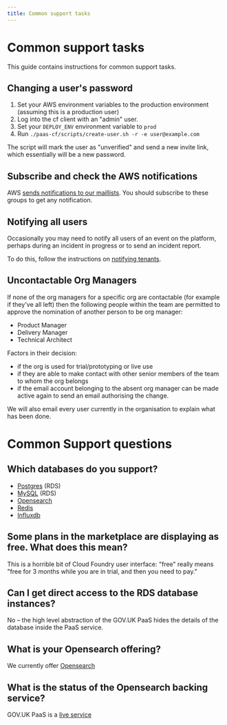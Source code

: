 ```yaml
---
title: Common support tasks
---
```


# Common support tasks

This guide contains instructions for common support tasks.


## Changing a user's password

1. Set your AWS environment variables to the production environment
   (assuming this is a production user)
2. Log into the cf client with an "admin" user.
3. Set your `DEPLOY_ENV` environment variable to `prod`
4. Run `./paas-cf/scripts/create-user.sh -r -e user@example.com`

The script will mark the user as "unverified" and send a new invite
link, which essentially will be a new password.

## Subscribe and check the AWS notifications

AWS [sends notifications to our maillists](/team/responding_to_aws_alert/). You should subscribe to these groups to get any notification.

## Notifying all users

Occasionally you may need to notify all users of an event on the platform, perhaps during an incident in progress or to send an incident report.

To do this, follow the instructions on [notifying tenants](/team/notifying_tenants/).

## Uncontactable Org Managers

If none of the org managers for a specific org are contactable (for example if they've all left) then the following people within the team are permitted to approve the nomination of another person to be org manager:

- Product Manager
- Delivery Manager
- Technical Architect

Factors in their decision:

- if the org is used for trial/prototyping or live use
- if they are able to make contact with other senior members of the team to whom the org belongs
- if the email account belonging to the absent org manager can be made active again to send an email authorising the change.

We will also email every user currently in the organisation to explain what has been done.


# Common Support questions

## Which databases do you support?

- [Postgres](https://admin.cloud.service.gov.uk/marketplace/efadb775-58c4-4e17-8087-6d0f4febc489) (RDS)
- [MySQL](https://admin.cloud.service.gov.uk/marketplace/8ffb13cb-705f-4cee-9ffd-5a950f9f3048) (RDS)
- [Opensearch](https://admin.cloud.service.gov.uk/marketplace/c8181636-dfcf-48f9-8c9a-7da3fbf0aafc)
- [Redis](https://admin.cloud.service.gov.uk/marketplace/0e4b6fb6-243c-4024-8604-41635d1233cc)
- [Influxdb](https://admin.cloud.service.gov.uk/marketplace/0b7da7a9-2fd7-4dca-9e25-0cf8eddd0f88)

## Some plans in the marketplace are displaying as free. What does this mean?

This is a horrible bit of Cloud Foundry user interface: "free" really means "free for 3 months while you are in trial, and then you need to pay."


## Can I get direct access to the RDS database instances?

No – the high level abstraction of the GOV.UK PaaS hides the details of the database inside the PaaS service.

## What is your Opensearch offering?
We currently offer [Opensearch](https://admin.cloud.service.gov.uk/marketplace/b98f53e7-85a7-4964-bace-9ce27fac142a)

## What is the status of the Opensearch backing service?
GOV.UK PaaS is a [live service](https://www.gov.uk/service-standard-reports/gov-dot-uk-platform-as-a-service-paas-live-assessment)

